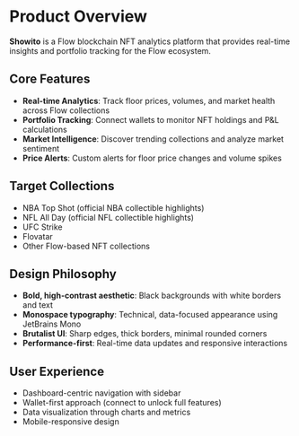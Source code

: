 # Product Overview

**Showito** is a Flow blockchain NFT analytics platform that provides real-time insights and portfolio tracking for the Flow ecosystem.

## Core Features
- **Real-time Analytics**: Track floor prices, volumes, and market health across Flow collections
- **Portfolio Tracking**: Connect wallets to monitor NFT holdings and P&L calculations  
- **Market Intelligence**: Discover trending collections and analyze market sentiment
- **Price Alerts**: Custom alerts for floor price changes and volume spikes

## Target Collections
- NBA Top Shot (official NBA collectible highlights)
- NFL All Day (official NFL collectible highlights)
- UFC Strike
- Flovatar
- Other Flow-based NFT collections

## Design Philosophy
- **Bold, high-contrast aesthetic**: Black backgrounds with white borders and text
- **Monospace typography**: Technical, data-focused appearance using JetBrains Mono
- **Brutalist UI**: Sharp edges, thick borders, minimal rounded corners
- **Performance-first**: Real-time data updates and responsive interactions

## User Experience
- Dashboard-centric navigation with sidebar
- Wallet-first approach (connect to unlock full features)
- Data visualization through charts and metrics
- Mobile-responsive design
